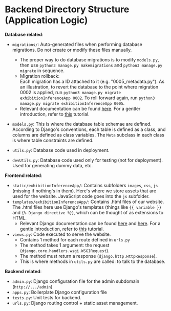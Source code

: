 # Backend Directory Structure (Application Logic)
**Database related**:
- `migrations/`: Auto-generated files when performing database migrations. Do not create or modify these files manually.

  - The proper way to do database migrations is to modify `models.py`, then use `python3 manage.py makemigrations` and `python3 manage.py migrate` in sequence.
  - Migration rollback: \
    Each migration has a ID attached to it (e.g. "0005_metadata.py"). As an illustration, to revert the database to the point where migration 0002 is applied, run `python3 manage.py migrate exhibitionInferenceApp 0002`. To roll forward again, run `python3 manage.py migrate exhibitionInferenceApp 0005`.
  - Relevant documentation can be found [here](). For a gentler introduction, refer to [this](https://docs.djangoproject.com/en/4.0/intro/tutorial02/) tutorial.
- `models.py`: This is where the database table schemae are defined. According to Django's conventions, each table is defined as a class, and columns are defined as class variables. The `Meta` subclass in each class is where table constraints are defined.
- `utils.py`: Database code used in deployment.
- `devUtils.py`: Database code used only for testing (not for deployment). Used for generating dummy data, etc.

**Frontend related**:
- `static/exhibitionInferenceApp/`: Contains subfolders `images`, `css`, `js` (missing if nothing's in them). Here's where we store assets that are used for the website. JavaScript code goes into the `js` subfolder.
- `templates/exhibitionInferenceApp/`: Contains .html files of our website. The .html files here use Django's templates (things like `{{ variable }}` and `{% Django directive %}`), which can be thought of as extensions to HTML. 
  - Relevant Django documentation can be found [here](https://docs.djangoproject.com/en/4.0/topics/templates/) and [here](https://docs.djangoproject.com/en/4.0/ref/templates/builtins/). For a gentle introduction, refer to [this](https://docs.djangoproject.com/en/4.0/intro/tutorial03/#use-the-template-system) tutorial.
- `views.py`: Code executed to serve the website.
  - Contains 1 method for each route defined in `urls.py`
  - The method takes 1 argument: the request (`django.core.handlers.wsgi.WSGIRequest`).
  - The method must return a response (`django.http.HttpResponse`).
  - This is where methods in `utils.py` are called: to talk to the database.


**Backend related**:
- `admin.py`: Django configuration file for the admin subdomain (`http://.../admin`)
- `apps.py`: Boilerplate Django configuration file
- `tests.py`: Unit tests for backend.
- `urls.py`: Django routing control + static asset management.
